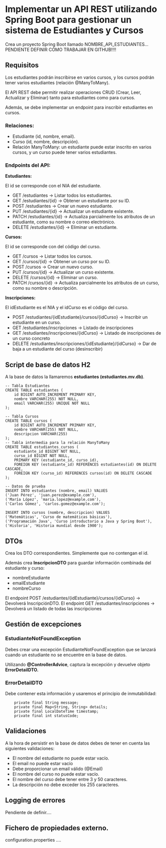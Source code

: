 # Implementar un API REST utilizando Spring Boot para gestionar un sistema de Estudiantes y Cursos

Crea un proyecto Spring Boot llamado NOMBRE_API_ESTUDIANTES... PENDIENTE DEFINIR CÓMO TRABAJAR EN GITHUB!!!!

## Requisitos

Los estudiantes podrán inscribirse en varios cursos, y los cursos podrán tener varios estudiantes (relación @ManyToMany).

El API REST debe permitir realizar operaciones CRUD (Crear, Leer, Actualizar y Eliminar) tanto para estudiantes como para cursos. 

Además, se debe implementar un endpoint para inscribir estudiantes en cursos.

### Relaciones:
- Estudiante (id, nombre, email).
- Curso (id, nombre, descripción).
- Relación ManyToMany: un estudiante puede estar inscrito en varios cursos, y un curso puede tener varios estudiantes.


### Endpoints del API:

**Estudiantes:**

El id se corresponde con el NIA del estudiante.

- GET /estudiantes → Listar todos los estudiantes.
- GET /estudiantes/{id} → Obtener un estudiante por su ID.
- POST /estudiantes → Crear un nuevo estudiante.
- PUT /estudiantes/{id} → Actualizar un estudiante existente.
- PATCH /estudiantes/{id} → Actualiza parcialmente los atributos de un estudiante, como su nombre o correo electrónico.
- DELETE /estudiantes/{id} → Eliminar un estudiante.
  
**Cursos:**

El id se corresponde con del código del curso.

- GET /cursos → Listar todos los cursos.
- GET /cursos/{id} → Obtener un curso por su ID.
- POST /cursos → Crear un nuevo curso.
- PUT /cursos/{id} → Actualizar un curso existente.
- DELETE /cursos/{id} → Eliminar un curso.
- PATCH /cursos/{id} → Actualiza parcialmente los atributos de un curso, como su nombre o descripción.
  
**Inscripciones:**

El idEstudiante es el NIA y el idCurso es el código del curso.

- POST /estudiantes/{idEstudiante}/cursos/{idCurso} → Inscribir un estudiante en un curso.
- GET /estudiantes/inscripciones → Listado de inscripciones
- GET /estudiantes/inscripciones/{idCurso} → Listado de inscripciones de un curso concreto
- DELETE /estudiantes/inscripciones/{idEstudiante}/{idCurso} → Dar de baja a un estudiante del curso (desinscribir)
  

## Script de base de datos H2

A la base de datos la llamaremos **estudiantes (estudiantes.mv.db)**.

```
-- Tabla Estudiantes
CREATE TABLE estudiantes (
    id BIGINT AUTO_INCREMENT PRIMARY KEY,
    nombre VARCHAR(255) NOT NULL,
    email VARCHAR(255) UNIQUE NOT NULL
);

-- Tabla Cursos
CREATE TABLE cursos (
    id BIGINT AUTO_INCREMENT PRIMARY KEY,
    nombre VARCHAR(255) NOT NULL,
    descripcion VARCHAR(255)
);
-- Tabla intermedia para la relación ManyToMany
CREATE TABLE estudiantes_cursos (
    estudiante_id BIGINT NOT NULL,
    curso_id BIGINT NOT NULL,
    PRIMARY KEY (estudiante_id, curso_id),
    FOREIGN KEY (estudiante_id) REFERENCES estudiantes(id) ON DELETE CASCADE,
    FOREIGN KEY (curso_id) REFERENCES cursos(id) ON DELETE CASCADE
);

-- Datos de prueba
INSERT INTO estudiantes (nombre, email) VALUES 
('Juan Pérez', 'juan.perez@example.com'),
('María López', 'maria.lopez@example.com'),
('Carlos Gómez', 'carlos.gomez@example.com');

INSERT INTO cursos (nombre, descripcion) VALUES 
('Matemáticas', 'Curso de matemáticas básicas'),
('Programación Java', 'Curso introductorio a Java y Spring Boot'),
('Historia', 'Historia mundial desde 1900');

```
## DTOs

Crea los DTO correspondientes. Simplemente que no contengan el id.

Además crea **InscripcionDTO** para guardar información combinada del estudiante y curso:
- nombreEstudiante
- emailEstudiante
- nombreCurso

El endpoint POST /estudiantes/{idEstudiante}/cursos/{idCurso} → Devolverá InscripciónDTO.
El endpoint GET /estudiantes/inscripciones → Devolverá un listado de todas las inscripciones

## Gestión de excepciones 

### EstudianteNotFoundException

Debes crear una excepción EstudianteNotFoundException que se lanzará cuando un estudiante no se encuentre en la base de datos.

Utilizando **@ControllerAdvice**, captura la excepción y devuelve objeto **ErrorDetailDTO.**

### ErrorDetailDTO

Debe contener esta información y usaremos el principio de inmutabilidad:

```
    private final String message;
    private final Map<String, String> details;
    private final LocalDateTime timestamp;
    private final int statusCode;
```

## Validaciones

A la hora de persistir en la base de datos debes de tener en cuenta las siguientes validaciones:
- El nombre del estudiante no puede estar vacío.
- El email no puede estar vacío
- Debe proporcionar un email válido (@Email)
- El nombre del curso no puede estar vacío.
- El nombre del curso debe tener entre 3 y 50 caracteres.
- La descripción no debe exceder los 255 caracteres.


## Logging de errores

Pendiente de definir....

## Fichero de propiedades externo.

configuration.properties ....
